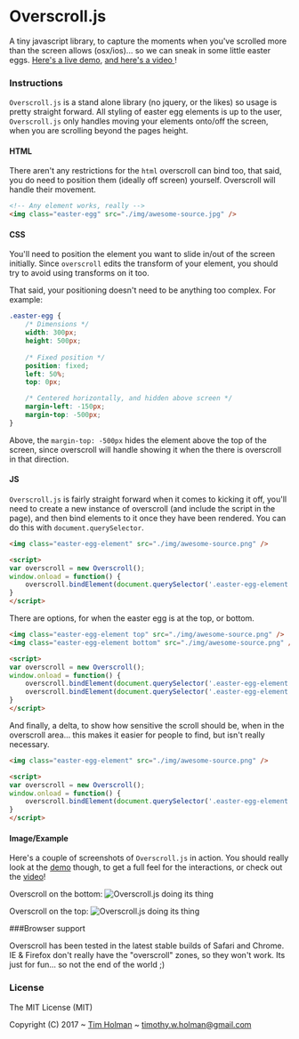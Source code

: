 # Overscroll.js

A tiny javascript library, to capture the moments when you've scrolled more than the screen allows (osx/ios)... so we can sneak in some little easter eggs. [Here's a live demo](http://tholman.com/overscroll), [and here's a video ](http://tholman.com/overscroll/video)!

### Instructions

`Overscroll.js` is a stand alone library (no jquery, or the likes) so usage is pretty straight forward. All styling of easter egg elements is up to the user, `Overscroll.js` only handles moving your elements onto/off the screen, when you are scrolling beyond the pages height.

#### HTML

There aren't any restrictions for the `html` overscroll can bind too, that said, you do need to position them (ideally off screen) yourself. Overscroll will handle their movement.

```html
<!-- Any element works, really -->
<img class="easter-egg" src="./img/awesome-source.jpg" />
```

#### CSS
You'll need to position the element you want to slide in/out of the screen initially. Since `overscroll` edits the transform of your element, you should try to avoid using transforms on it too.

That said, your positioning doesn't need to be anything too complex. For example:

```css
.easter-egg {
	/* Dimensions */
	width: 300px;
	height: 500px;
	
	/* Fixed position */
	position: fixed;
	left: 50%;
	top: 0px;

	/* Centered horizontally, and hidden above screen */
	margin-left: -150px;
	margin-top: -500px;
}
```

Above, the `margin-top: -500px` hides the element above the top of the screen, since overscroll will handle showing it when the there is overscroll in that direction.

#### JS

`Overscroll.js` is fairly straight forward when it comes to kicking it off, you'll need to create a new instance of overscroll (and include the script in the page), and then bind elements to it once they have been rendered. You can do this with `document.querySelector`.

```html
<img class="easter-egg-element" src="./img/awesome-source.png" />

<script>
var overscroll = new Overscroll();
window.onload = function() {
	overscroll.bindElement(document.querySelector('.easter-egg-element'));
}
</script>
```

There are options, for when the easter egg is at the top, or bottom.

```html
<img class="easter-egg-element top" src="./img/awesome-source.png" />
<img class="easter-egg-element bottom" src="./img/awesome-source.png" />

<script>
var overscroll = new Overscroll();
window.onload = function() {
	overscroll.bindElement(document.querySelector('.easter-egg-element.top'), 'top');
	overscroll.bindElement(document.querySelector('.easter-egg-element.bottom'), 'bottom');
}
</script>
```

And finally, a delta, to show how sensitive the scroll should be, when in the overscroll area... this makes it easier for people to find, but isn't really necessary.

```html
<img class="easter-egg-element" src="./img/awesome-source.png" />

<script>
var overscroll = new Overscroll();
window.onload = function() {
	overscroll.bindElement(document.querySelector('.easter-egg-element'), 'top', 2);
}
</script>
```

#### Image/Example

Here's a couple of screenshots of `Overscroll.js` in action. You should really look at the [demo](http://tholman.com/overscroll) though, to get a full feel for the interactions, or check out the [video](http://tholman.com/overscroll/video)!

Overscroll on the bottom:
![Overscroll.js doing its thing](http://i.imgur.com/PSvRl9Z.png "Overscroll Bottom")

Overscroll on the top:
![Overscroll.js doing its thing](http://i.imgur.com/sHmWDsR.png "Overscroll Top")

###Browser support

Overscroll has been tested in the latest stable builds of Safari and Chrome. IE & Firefox don't really have the "overscroll" zones, so they won't work. Its just for fun... so not the end of the world ;)

### License

The MIT License (MIT)

Copyright (C) 2017 ~ [Tim Holman](http://tholman.com) ~ timothy.w.holman@gmail.com

